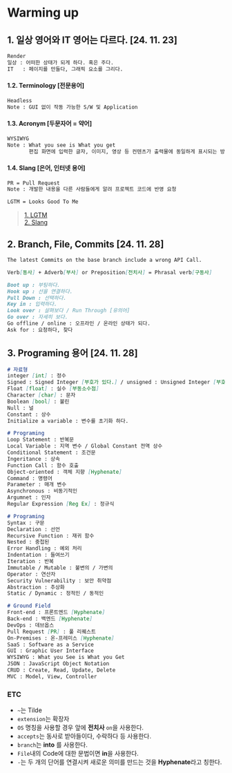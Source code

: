 # Warming up

## 1. 일상 영어와 IT 영어는 다르다. [24. 11. 23]
```md
Render
일상 : 어떠한 상태가 되게 하다. 혹은 주다.
IT   : 페이지를 만들다, 그래픽 요소를 그리다.
```
#### 1.2. Terminology [전문용어]
```md
Headless
Note : GUI 없이 작동 가능한 S/W 및 Application
```

#### 1.3. Acronym [두문자어 = 약어]
```md
WYSIWYG
Note : What you see is What you get 
       편집 화면에 입력한 글자, 이미지, 영상 등 컨텐츠가 출력물에 동일하게 표시되는 방식
```

#### 1.4. Slang [은어, 인터넷 용어]
```md
PR = Pull Request
Note : 개발한 내용을 다른 사람들에게 알려 프로젝트 코드에 반영 요청
```
```md
LGTM = Looks Good To Me
```
> [1. LGTM](https://www.hanbit.co.kr/channel/category/category_view.html?cms_code=CMS3858769941)  
> [2. Slang](https://inpa.tistory.com/entry/IT-%F0%9F%91%A9%E2%80%8D%F0%9F%92%BB-%EC%BD%94%EB%93%9C-%EB%A6%AC%EB%B7%B0-%ED%83%9C%EA%B7%B8-LGTM-%EC%9D%B4%EB%9E%80)


## 2. Branch, File, Commits [24. 11. 28]
```md
The latest Commits on the base branch include a wrong API Call.
```

```md
Verb[동사] + Adverb[부사] or Preposition[전치사] = Phrasal verb[구동사]
```

```md
Boot up : 부팅하다.
Hook up : 선을 연결하다.
Pull Down : 선택하다.
Key in : 입력하다.
Look over : 살펴보다 / Run Through [유의어]
Go over : 자세히 보다.
Go offline / online : 오프라인 / 온라인 상태가 되다.
Ask for : 요청하다, 찾다
```

## 3. Programing 용어 [24. 11. 28]
```md
# 자료형
integer [int] : 정수
Signed : Signed Integer [부호가 있다.] / unsigned : Unsigned Integer [부호가 없다.]
Float [float] : 실수 [부동소수점]
Character [char] : 문자
Boolean [bool] : 불린
Null : 널
Constant : 상수
Initialize a variable : 변수를 초기화 하다.
```

```md
# Programing
Loop Statement : 반복문
Local Variable : 지역 변수 / Global Constant 전역 상수
Conditional Statement : 조건문
Ingeritance : 상속
Function Call : 함수 호출
Object-oriented : 객체 지향 [Hyphenate]
Command : 명령어
Parameter : 매개 변수
Asynchronous : 비동기적인
Argumnet : 인자
Regular Expression [Reg Ex] : 정규식
```

```md
# Programing
Syntax : 구문
Declaration : 선언
Recursive Function : 재귀 함수
Nested : 중첩된
Error Handling : 예외 처리
Indentation : 들여쓰기
Iteration : 반복
Immutable / Mutable : 불변의 / 가변의
Operator : 연산자
Security Vulnerability : 보안 취약점
Abstraction : 추상화
Static / Dynamic : 정적인 / 동적인
```

```md
# Ground Field
Front-end : 프론트엔드 [Hyphenate]
Back-end : 백엔드 [Hyphenate]
DevOps : 데브옵스
Pull Request [PR] : 풀 리퀘스트
On-Premises : 온-프레미스 [Hyphenate]
SaaS : Software as a Service
GUI : Graphic User Interface
WYSIWYG : What you See is What you Get
JSON : JavaScript Object Notation
CRUD : Create, Read, Update, Delete
MVC : Model, View, Controller
```

### ETC
* `~`는 Tilde
* `extension`는 확장자
* `OS` 명칭을 사용할 경우 앞에 **전치사** `on`을 사용한다.
* `accepts`는 동사로 받아들이다, 수락하다 등 사용한다.
* `branch`는 **into** 를 사용한다.
* `File`내의 Code에 대한 문법이면 **in**을 사용한다.
* `-`는 두 개의 단어를 연결시켜 새로운 의미를 만드는 것을 **Hyphenate**라고 칭한다.